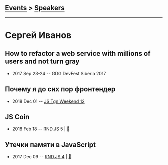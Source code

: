 ## [Events](../README.md) > [Speakers](../speakers.md)
---

# Сергей Иванов

## How to refactor a web service with millions of users and not turn gray
- 2017 Sep 23-24 -- GDG DevFest Siberia 2017    
## Почему я до сих пор фронтендер
- 2018 Dec 01 -- [JS Tgn Weekend 12](https://youtu.be/WwAO6jpQ34g)    
## JS Coin
- 2018 Feb 18 -- RND.JS 5  | [:notebook:](https://vk.com/away.php?to=http%3A%2F%2Fslides.com%2Fxufocoder%2Fjs-coin&post=-116797910_165)  
## Утечки памяти в JavaScript
- 2017 Dec 09 -- [RND.JS 4](https://youtu.be/bO3gwHyMHgY?t=7415)  | [:notebook:](http://slides.com/xufocoder/memory-leaks-in-the-javascript-4)  

